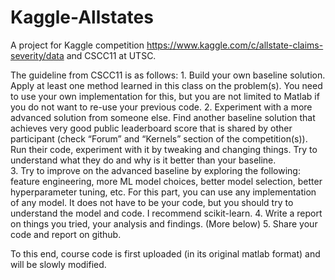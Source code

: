 # Kaggle-Allstates
A project for Kaggle competition https://www.kaggle.com/c/allstate-claims-severity/data and CSCC11 at UTSC.

The guideline from CSCC11 is as follows:
	1. Build your own baseline solution. Apply at least one method learned in this class on the problem(s). You need to use your own implementation for this, but you are not limited to Matlab if you do not want to re-use your previous code.
	2. Experiment with a more advanced solution from someone else. Find another baseline solution that achieves very good public leaderboard score that is shared by other participant (check “Forum” and “Kernels” section of the competition(s)). Run their code, experiment with it by tweaking and changing things. Try to understand what they do and why is it better than your baseline.  
	3. Try to improve on the advanced baseline by exploring the following: feature engineering, more ML model choices, better model selection, better hyperparameter tuning, etc. For this part, you can use any implementation of any model. It does not have to be your code, but you should try to understand the model and code. I recommend scikit-learn.
	4. Write a report on things you tried, your analysis and findings. (More below)
	5. Share your code and report on github.

To this end, course code is first uploaded (in its original matlab format) and will be slowly modified.
